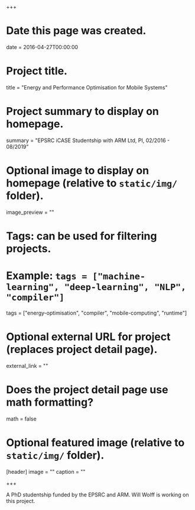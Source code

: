 +++
# Date this page was created.
date = 2016-04-27T00:00:00

# Project title.
title = "Energy and Performance Optimisation for Mobile Systems"

# Project summary to display on homepage.
summary = "EPSRC iCASE Studentship with ARM Ltd, PI, 02/2016 - 08/2019"

# Optional image to display on homepage (relative to `static/img/` folder).
image_preview = ""

# Tags: can be used for filtering projects.
# Example: `tags = ["machine-learning", "deep-learning", "NLP", "compiler"]`
tags = ["energy-optimisation", "compiler", "mobile-computing", "runtime"]

# Optional external URL for project (replaces project detail page).
external_link = ""

# Does the project detail page use math formatting?
math = false

# Optional featured image (relative to `static/img/` folder).
[header]
image = ""
caption = ""

+++

A PhD studentship funded by the EPSRC and ARM. Will Wolff is working on this project.
